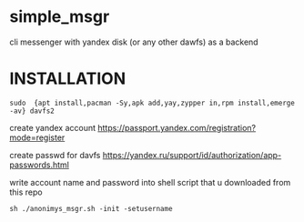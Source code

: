 # simple_msgr
cli messenger with yandex disk (or any other dawfs) as a backend

# INSTALLATION

`sudo  {apt install,pacman -Sy,apk add,yay,zypper in,rpm install,emerge -av} davfs2`

create yandex account https://passport.yandex.com/registration?mode=register

create passwd for davfs https://yandex.ru/support/id/authorization/app-passwords.html

write account name and password into shell script that u downloaded from this repo

`sh ./anonimys_msgr.sh -init -setusername`

